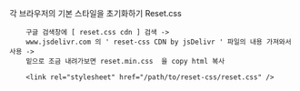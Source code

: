 각 브라우저의 기본 스타일을 초기화하기
Reset.css

        구글 검색창에 [ reset.css cdn ] 검색 ->
        www.jsdelivr.com 의 ' reset-css CDN by jsDelivr ' 파일의 내용 가져와서 사용 ->
        밑으로 조금 내려가보면 reset.min.css  을 copy html 복사

        <link rel="stylesheet" href="/path/to/reset-css/reset.css" />

